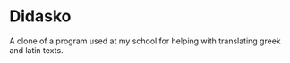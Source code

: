 Didasko
=======

A clone of a program used at my school for helping with translating greek and latin texts.
